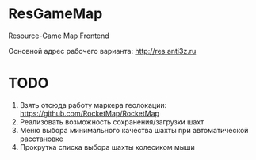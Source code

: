 # ResGameMap
Resource-Game Map Frontend

Основной адрес рабочего варианта: http://res.anti3z.ru


# TODO
1. Взять отсюда работу маркера геолокации: https://github.com/RocketMap/RocketMap
2. Реализовать возможность сохранения/загрузки шахт
3. Меню выбора минимального качества шахты при автоматической расстановке
4. Прокрутка списка выбора шахты колесиком мыши
